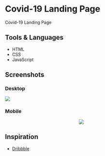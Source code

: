 # Covid-19 Landing Page 
Covid-19 Landing Page

## Tools & Languages
* HTML
* CSS
* JavaScript

## Screenshots
### Desktop
<img src="https://i.ibb.co/MPdByKF/screencapture-codedish-github-io-Covid-19-Landing-Page-2020-06-03-19-07-22.png">

### Mobile
<center><img src="https://i.ibb.co/t2VJ8Hz/screencapture-codedish-github-io-Covid-19-Landing-Page-2020-06-03-19-08-24cropped.png"></center>

## Inspiration
* <a href="dribbble.com">Dribbble</a>
